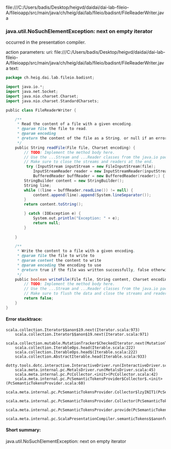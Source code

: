 file:///C:/Users/badis/Desktop/heigvd/daidai/dai-lab-fileio-A/fileioapp/src/main/java/ch/heig/dai/lab/fileio/badisnt/FileReaderWriter.java
### java.util.NoSuchElementException: next on empty iterator

occurred in the presentation compiler.

action parameters:
uri: file:///C:/Users/badis/Desktop/heigvd/daidai/dai-lab-fileio-A/fileioapp/src/main/java/ch/heig/dai/lab/fileio/badisnt/FileReaderWriter.java
text:
```scala
package ch.heig.dai.lab.fileio.badisnt;

import java.io.*;
import java.net.Socket;
import java.nio.charset.Charset;
import java.nio.charset.StandardCharsets;

public class FileReaderWriter {

    /**
     * Read the content of a file with a given encoding.
     * @param file the file to read. 
     * @param encoding
     * @return the content of the file as a String, or null if an error occurred.
     */
    public String readFile(File file, Charset encoding) {
        // TODO: Implement the method body here. 
        // Use the ...Stream and ...Reader classes from the java.io package.
        // Make sure to close the streams and readers at the end.
         try (InputStream inputStream = new FileInputStream(file);
            InputStreamReader reader = new InputStreamReader(inputStream, encoding);
            BufferedReader buffReader = new BufferedReader(reader);) {
        StringBuilder content = new StringBuilder();
        String line;
        while ((line = buffReader.readLine()) != null) {
            content.append(line).append(System.lineSeparator());
        }
        return content.toString();

        } catch (IOException e) {
            System.out.println("Exception: " + e);
            return null;
        }
        
    }

    /**
     * Write the content to a file with a given encoding. 
     * @param file the file to write to
     * @param content the content to write
     * @param encoding the encoding to use
     * @return true if the file was written successfully, false otherwise
     */
    public boolean writeFile(File file, String content, Charset encoding) {
        // TODO: Implement the method body here. 
        // Use the ...Stream and ...Reader classes from the java.io package.
        // Make sure to flush the data and close the streams and readers at the end.
        return false;
    }
}

```



#### Error stacktrace:

```
scala.collection.Iterator$$anon$19.next(Iterator.scala:973)
	scala.collection.Iterator$$anon$19.next(Iterator.scala:971)
	scala.collection.mutable.MutationTracker$CheckedIterator.next(MutationTracker.scala:76)
	scala.collection.IterableOps.head(Iterable.scala:222)
	scala.collection.IterableOps.head$(Iterable.scala:222)
	scala.collection.AbstractIterable.head(Iterable.scala:933)
	dotty.tools.dotc.interactive.InteractiveDriver.run(InteractiveDriver.scala:168)
	scala.meta.internal.pc.MetalsDriver.run(MetalsDriver.scala:45)
	scala.meta.internal.pc.PcCollector.<init>(PcCollector.scala:42)
	scala.meta.internal.pc.PcSemanticTokensProvider$Collector$.<init>(PcSemanticTokensProvider.scala:60)
	scala.meta.internal.pc.PcSemanticTokensProvider.Collector$lzyINIT1(PcSemanticTokensProvider.scala:60)
	scala.meta.internal.pc.PcSemanticTokensProvider.Collector(PcSemanticTokensProvider.scala:60)
	scala.meta.internal.pc.PcSemanticTokensProvider.provide(PcSemanticTokensProvider.scala:81)
	scala.meta.internal.pc.ScalaPresentationCompiler.semanticTokens$$anonfun$1(ScalaPresentationCompiler.scala:99)
```
#### Short summary: 

java.util.NoSuchElementException: next on empty iterator
